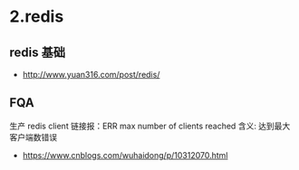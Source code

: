 # 2.redis

## redis 基础

- http://www.yuan316.com/post/redis/


## FQA

生产 redis client 链接报：ERR max number of clients reached 含义: 达到最大客户端数错误

- https://www.cnblogs.com/wuhaidong/p/10312070.html
